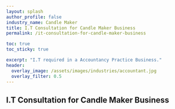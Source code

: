 ```yaml
---
layout: splash 
author_profile: false 
industry_name: Candle Maker
title: I.T Consultation for Candle Maker Business
permalink: /it-consultation-for-candle-maker-business

toc: true
toc_sticky: true

excerpt: "I.T required in a Accountancy Practice Business."
header:
  overlay_image: /assets/images/industries/accountant.jpg
  overlay_filter: 0.5 
---
```


## I.T Consultation for Candle Maker Business